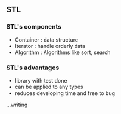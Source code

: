 ## STL
### STL's components
- Container : data structure
- Iterator : handle orderly data
- Algorithm : Algorithms like sort, search

### STL's advantages
- library with test done
- can be applied to any types
- reduces developing time and free to bug

...writing